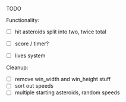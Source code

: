 TODO

Functionality:

- [ ] hit asteroids split into two, twice total
- [ ] score / timer?
- [ ] lives system


Cleanup:

- [ ] remove win_width and win_height stuff
- [ ] sort out speeds
- [ ] multiple starting asteroids, random speeds
